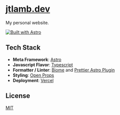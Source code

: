 # [jtlamb.dev](https://jtlamb.dev)

My personal website.

[![Built with Astro](https://astro.badg.es/v1/built-with-astro.svg)](https://astro.build)

## Tech Stack

- **Meta Framework**: [Astro](https://astro.build/)
- **Javascript Flavor**: [Typescript](https://typescriptlang.org/)
- **Formatter / Linter**: [Biome](https://biomejs.dev/) and [Prettier Astro Plugin](https://github.com/withastro/prettier-plugin-astro)
- **Styling**: [Open Props](https://open-props.style/)
- **Deployment**: [Vercel](https://vercel.com/)

## License

[MIT](https://choosealicense.com/licenses/mit/)
